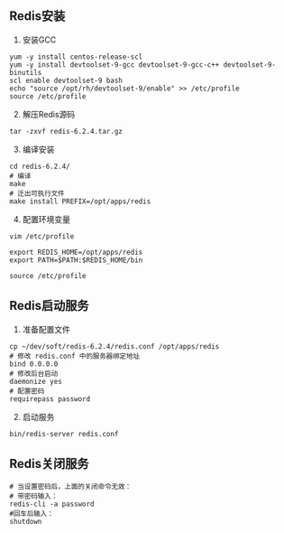 ## Redis安装

1. 安装GCC
```shell
yum -y install centos-release-scl
yum -y install devtoolset-9-gcc devtoolset-9-gcc-c++ devtoolset-9-binutils
scl enable devtoolset-9 bash
echo "source /opt/rh/devtoolset-9/enable" >> /etc/profile
source /etc/profile
```

2. 解压Redis源码
```shell
tar -zxvf redis-6.2.4.tar.gz
```

3. 编译安装
```shell
cd redis-6.2.4/
# 编译
make
# 迁出可执行文件
make install PREFIX=/opt/apps/redis
```

4. 配置环境变量
```shell
vim /etc/profile

export REDIS_HOME=/opt/apps/redis
export PATH=$PATH:$REDIS_HOME/bin

source /etc/profile
```

## Redis启动服务

1. 准备配置文件
```shell
cp ~/dev/soft/redis-6.2.4/redis.conf /opt/apps/redis
# 修改 redis.conf 中的服务器绑定地址
bind 0.0.0.0
# 修改后台启动
daemonize yes
# 配置密码
requirepass password
```

2. 启动服务
```shell
bin/redis-server redis.conf
```

## Redis关闭服务
```shell
# 当设置密码后，上面的关闭命令无效：
# 带密码输入：    
redis-cli -a password
#回车后输入：
shutdown
```
